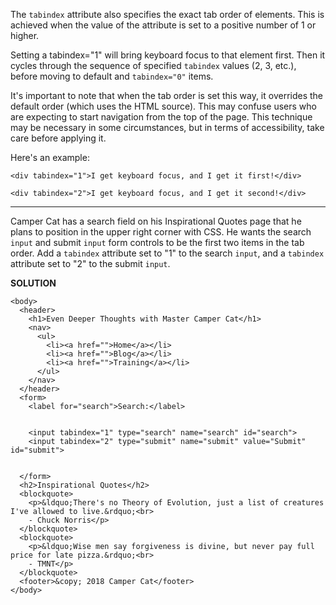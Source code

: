 The `tabindex` attribute also specifies the exact tab order of elements. This is achieved when the value of the attribute is set to a positive number of 1 or higher.

Setting a tabindex="1" will bring keyboard focus to that element first. Then it cycles through the sequence of specified `tabindex` values (2, 3, etc.), before moving to default and `tabindex="0"` items.

It's important to note that when the tab order is set this way, it overrides the default order (which uses the HTML source). This may confuse users who are expecting to start navigation from the top of the page. This technique may be necessary in some circumstances, but in terms of accessibility, take care before applying it.

Here's an example:
```
<div tabindex="1">I get keyboard focus, and I get it first!</div>

<div tabindex="2">I get keyboard focus, and I get it second!</div>
```
---


Camper Cat has a search field on his Inspirational Quotes page that he plans to position in the upper right corner with CSS. He wants the search `input` and submit `input` form controls to be the first two items in the tab order. Add a `tabindex` attribute set to "1" to the search `input`, and a `tabindex` attribute set to "2" to the submit `input`.

**SOLUTION**

```
<body>
  <header>
    <h1>Even Deeper Thoughts with Master Camper Cat</h1>
    <nav>
      <ul>
        <li><a href="">Home</a></li>
        <li><a href="">Blog</a></li>
        <li><a href="">Training</a></li>
      </ul>
    </nav>
  </header>
  <form>
    <label for="search">Search:</label>
    
    
    <input tabindex="1" type="search" name="search" id="search">
    <input tabindex="2" type="submit" name="submit" value="Submit" id="submit">
    
    
  </form>
  <h2>Inspirational Quotes</h2>
  <blockquote>
    <p>&ldquo;There's no Theory of Evolution, just a list of creatures I've allowed to live.&rdquo;<br>
    - Chuck Norris</p>
  </blockquote>
  <blockquote>
    <p>&ldquo;Wise men say forgiveness is divine, but never pay full price for late pizza.&rdquo;<br>
    - TMNT</p>
  </blockquote>
  <footer>&copy; 2018 Camper Cat</footer>
</body>
```

